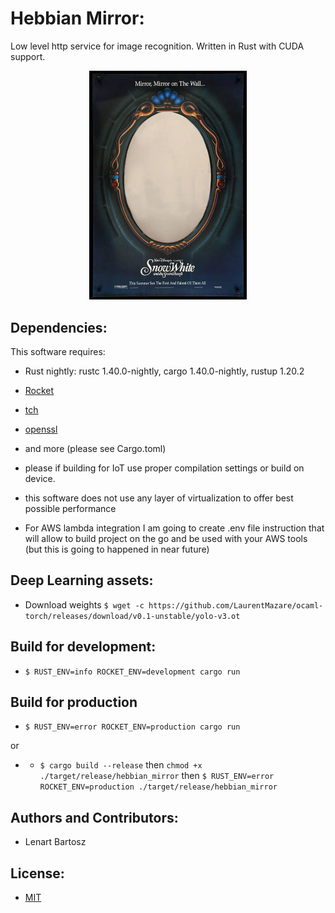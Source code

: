 # Hebbian Mirror:

Low level http service for image recognition. Written in Rust with CUDA support.

<p align="center">
    <img 
    width="50%" height="50%" 
    src="https://github.com/Bartoshko/hebbian_mirror/blob/master/assets/mirror.jpeg"/>
</p>

## Dependencies:

This software requires:

- Rust nightly: rustc 1.40.0-nightly, cargo 1.40.0-nightly, rustup 1.20.2
- [Rocket](https://rocket.rs/)
- [tch](https://docs.rs/tch/0.1.1/tch/)
- [openssl](https://github.com/openssl/openssl)
- and more (please see Cargo.toml)

- please if building for IoT use proper compilation settings or build on device.
- this software does not use any layer of virtualization to offer best possible performance
- For AWS lambda integration I am going to create .env file instruction that will allow to build project on the go and be used with your AWS tools (but this is going to happened in near future)

## Deep Learning assets:

- Download weights ```$ wget -c https://github.com/LaurentMazare/ocaml-torch/releases/download/v0.1-unstable/yolo-v3.ot ```

## Build for development:

- ```$ RUST_ENV=info ROCKET_ENV=development cargo run```

## Build for production

- ```$ RUST_ENV=error ROCKET_ENV=production cargo run```

or 

- - ```$ cargo build --release``` 
then
```chmod +x ./target/release/hebbian_mirror```
then
```$ RUST_ENV=error ROCKET_ENV=production ./target/release/hebbian_mirror```

## Authors and Contributors:

- Lenart Bartosz

## License:

- [MIT](https://opensource.org/licenses/MIT)
